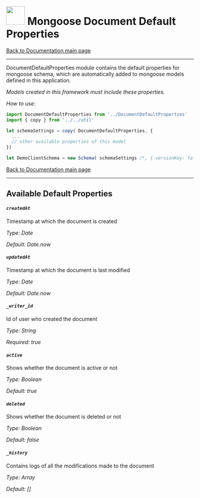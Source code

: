 #   <a href="https://web2solutions.github.io/Jumentix/"><img src="https://avatars3.githubusercontent.com/u/14809007?s=280&v=4" width="50" /></a> Mongoose Document Default Properties

[Back to Documentation main page](https://web2solutions.github.io/Jumentix/)

--------------------------

DocumentDefaultProperties module contains the default properties for mongoose schema, which are automatically added to mongoose models defined in this application.

*Models created in this framework must include these properties.*

*How to use*:

```javascript
import DocumentDefaultProperties from '../DocumentDefaultProperties'
import { copy } from '../../util'

let schemaSettings = copy( DocumentDefaultProperties, {
  ...
  // other available properties of this model
})

let DemoClientSchema = new Schema( schemaSettings /*, { versionKey: false }*/ );
```



[Back to Documentation main page](https://web2solutions.github.io/Jumentix/)

--------------------------
## Available Default Properties


#### *`createdAt`*

Timestamp at which the document is created

*Type: Date*

*Default: Date.now*


#### *`updatedAt`*

Timestamp at which the document is last modified

*Type: Date*

*Default: Date.now*


#### *`_writer_id`*

Id of user who created the document

*Type: String*

*Required: true*


#### *`active`*

Shows whether the document is active or not

*Type: Boolean*

*Default: true*


#### *`deleted`*

Shows whether the document is deleted or not

*Type: Boolean*

*Default: false*


#### *`_history`*

Contains logs of all the modifications made to the document

*Type: Array*

*Default: []*
